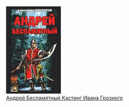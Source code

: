 ![](Андрей%20Беспамятный%20Кастинг%20Ивана%20Грозного.jpg)  
[Андрей Беспамятный Кастинг Ивана Грозного](Андрей%20Беспамятный%20Кастинг%20Ивана%20Грозного.txt)
